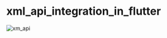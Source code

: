 # xml_api_integration_in_flutter

![xm_api](https://github.com/javedmughal-058/xml_api_integration_in_flutter/assets/91019922/da5399e0-cb8b-4f9c-a3c9-e2438c08cab1)

